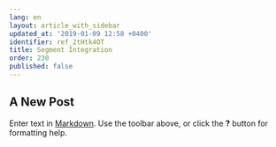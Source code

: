 ```yaml
---
lang: en
layout: article_with_sidebar
updated_at: '2019-01-09 12:58 +0400'
identifier: ref_2tHtk4OT
title: Segment Integration
order: 230
published: false
---
```

## A New Post

Enter text in [Markdown](http://daringfireball.net/projects/markdown/). Use the toolbar above, or click the **?** button for formatting help.
